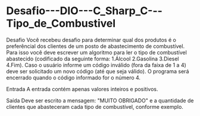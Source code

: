 # Desafio---DIO---C_Sharp_C---Tipo_de_Combustivel
Desafio Você recebeu desafio para determinar qual dos produtos é o preferêncial dos clientes de um posto de abastecimento de combustível. Para isso você deve escrever um algoritmo para ler o tipo de combustível abastecido (codificado da seguinte forma: 
1.Álcool 
2.Gasolina 
3.Diesel 
4.Fim). 
Caso o usuário informe um código inválido (fora da faixa de 1 a 4) deve ser solicitado um novo código (até que seja válido). O programa será encerrado quando o código informado for o número 4. 

Entrada A entrada contém apenas valores inteiros e positivos. 

Saída Deve ser escrito a mensagem: "MUITO OBRIGADO" e a quantidade de clientes que abasteceram cada tipo de combustível, conforme exemplo.
